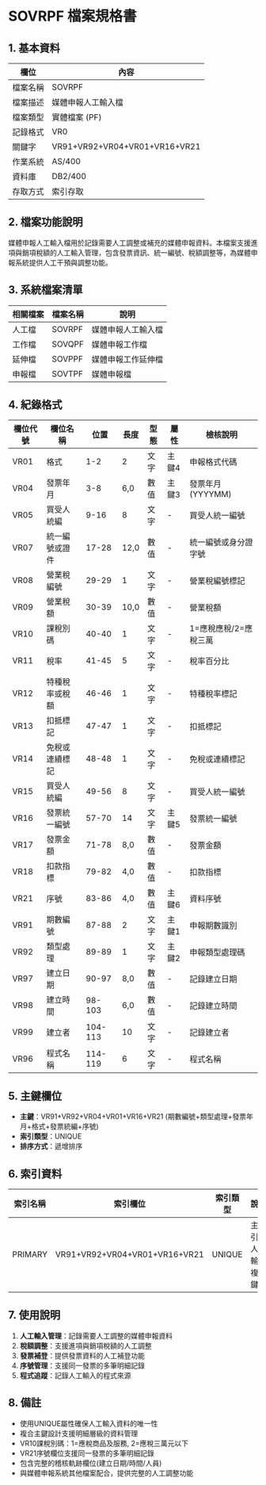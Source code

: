# SOVRPF 檔案規格書

## 1. 基本資料

| 欄位 | 內容 |
|------|------|
| 檔案名稱 | SOVRPF |
| 檔案描述 | 媒體申報人工輸入檔 |
| 檔案類型 | 實體檔案 (PF) |
| 記錄格式 | VR0 |
| 關鍵字 | VR91+VR92+VR04+VR01+VR16+VR21 |
| 作業系統 | AS/400 |
| 資料庫 | DB2/400 |
| 存取方式 | 索引存取 |

## 2. 檔案功能說明

媒體申報人工輸入檔用於記錄需要人工調整或補充的媒體申報資料。本檔案支援進項與銷項稅額的人工輸入管理，包含發票資訊、統一編號、稅額調整等，為媒體申報系統提供人工干預與調整功能。

## 3. 系統檔案清單

| 相關檔案 | 檔案名稱 | 說明 |
|----------|----------|------|
| 人工檔 | SOVRPF | 媒體申報人工輸入檔 |
| 工作檔 | SOVQPF | 媒體申報工作檔 |
| 延伸檔 | SOVPPF | 媒體申報工作延伸檔 |
| 申報檔 | SOVTPF | 媒體申報檔 |

## 4. 紀錄格式

| 欄位代號 | 欄位名稱 | 位置 | 長度 | 型態 | 屬性 | 檢核說明 |
|----------|----------|------|------|------|------|----------|
| VR01 | 格式 | 1-2 | 2 | 文字 | 主鍵4 | 申報格式代碼 |
| VR04 | 發票年月 | 3-8 | 6,0 | 數值 | 主鍵3 | 發票年月(YYYYMM) |
| VR05 | 買受人統編 | 9-16 | 8 | 文字 | - | 買受人統一編號 |
| VR07 | 統一編號或證件 | 17-28 | 12,0 | 數值 | - | 統一編號或身分證字號 |
| VR08 | 營業稅編號 | 29-29 | 1 | 文字 | - | 營業稅編號標記 |
| VR09 | 營業稅額 | 30-39 | 10,0 | 數值 | - | 營業稅額 |
| VR10 | 課稅別碼 | 40-40 | 1 | 文字 | - | 1=應稅應稅/2=應稅三萬 |
| VR11 | 稅率 | 41-45 | 5 | 文字 | - | 稅率百分比 |
| VR12 | 特種稅率或稅額 | 46-46 | 1 | 文字 | - | 特種稅率標記 |
| VR13 | 扣抵標記 | 47-47 | 1 | 文字 | - | 扣抵標記 |
| VR14 | 免稅或連續標記 | 48-48 | 1 | 文字 | - | 免稅或連續標記 |
| VR15 | 買受人統編 | 49-56 | 8 | 文字 | - | 買受人統一編號 |
| VR16 | 發票統一編號 | 57-70 | 14 | 文字 | 主鍵5 | 發票統一編號 |
| VR17 | 發票金額 | 71-78 | 8,0 | 數值 | - | 發票金額 |
| VR18 | 扣款指標 | 79-82 | 4,0 | 數值 | - | 扣款指標 |
| VR21 | 序號 | 83-86 | 4,0 | 數值 | 主鍵6 | 資料序號 |
| VR91 | 期數編號 | 87-88 | 2 | 文字 | 主鍵1 | 申報期數識別 |
| VR92 | 類型處理 | 89-89 | 1 | 文字 | 主鍵2 | 申報類型處理碼 |
| VR97 | 建立日期 | 90-97 | 8,0 | 數值 | - | 記錄建立日期 |
| VR98 | 建立時間 | 98-103 | 6,0 | 數值 | - | 記錄建立時間 |
| VR99 | 建立者 | 104-113 | 10 | 文字 | - | 記錄建立者 |
| VR96 | 程式名稱 | 114-119 | 6 | 文字 | - | 程式名稱 |

## 5. 主鍵欄位

- **主鍵**：VR91+VR92+VR04+VR01+VR16+VR21 (期數編號+類型處理+發票年月+格式+發票統編+序號)
- **索引類型**：UNIQUE
- **排序方式**：遞增排序

## 6. 索引資料

| 索引名稱 | 索引欄位 | 索引類型 | 說明 |
|----------|----------|----------|------|
| PRIMARY | VR91+VR92+VR04+VR01+VR16+VR21 | UNIQUE | 主索引，人工輸入複合鍵 |

## 7. 使用說明

1. **人工輸入管理**：記錄需要人工調整的媒體申報資料
2. **稅額調整**：支援進項與銷項稅額的人工調整
3. **發票補登**：提供發票資料的人工補登功能
4. **序號管理**：支援同一發票的多筆明細記錄
5. **程式追蹤**：記錄人工輸入的程式來源

## 8. 備註

- 使用UNIQUE屬性確保人工輸入資料的唯一性
- 複合主鍵設計支援明細層級的資料管理
- VR10課稅別碼：1=應稅商品及服務, 2=應稅三萬元以下
- VR21序號欄位支援同一發票的多筆明細記錄
- 包含完整的稽核軌跡欄位(建立日期/時間/人員)
- 與媒體申報系統其他檔案配合，提供完整的人工調整功能 